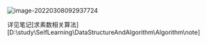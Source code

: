 ![image-20220308092937724](C:\Users\lenovo\AppData\Roaming\Typora\typora-user-images\image-20220308092937724.png)



详见笔记[求素数相关算法][D:\study\SelfLearning\DataStructureAndAlgorithm\Algorithm\note]


